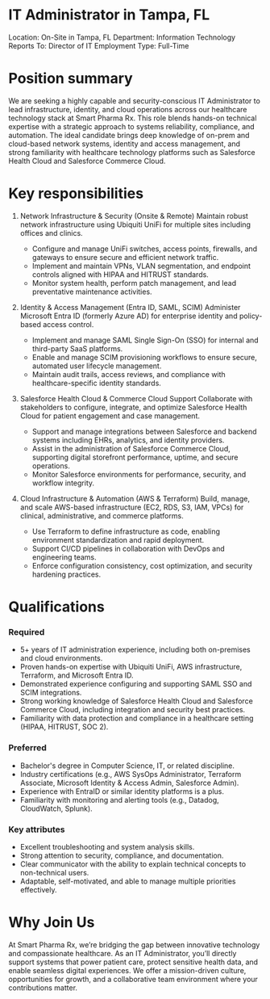 # IT Administrator in Tampa, FL

Location: On-Site in Tampa, FL
Department: Information Technology
Reports To: Director of IT
Employment Type: Full-Time

# Position summary

We are seeking a highly capable and security-conscious IT Administrator to lead infrastructure, identity, and cloud operations across our healthcare technology stack at Smart Pharma Rx. This role blends hands-on technical expertise with a strategic approach to systems reliability, compliance, and automation. The ideal candidate brings deep knowledge of on-prem and cloud-based network systems, identity and access management, and strong familiarity with healthcare technology platforms such as Salesforce Health Cloud and Salesforce Commerce Cloud.

# Key responsibilities

1. Network Infrastructure & Security (Onsite & Remote)
   Maintain robust network infrastructure using Ubiquiti UniFi for multiple sites including offices and clinics.

   - Configure and manage UniFi switches, access points, firewalls, and gateways to ensure secure and efficient network traffic.
   - Implement and maintain VPNs, VLAN segmentation, and endpoint controls aligned with HIPAA and HITRUST standards.
   - Monitor system health, perform patch management, and lead preventative maintenance activities.

2. Identity & Access Management (Entra ID, SAML, SCIM)
   Administer Microsoft Entra ID (formerly Azure AD) for enterprise identity and policy-based access control.

   - Implement and manage SAML Single Sign-On (SSO) for internal and third-party SaaS platforms.
   - Enable and manage SCIM provisioning workflows to ensure secure, automated user lifecycle management.
   - Maintain audit trails, access reviews, and compliance with healthcare-specific identity standards.

3. Salesforce Health Cloud & Commerce Cloud Support
   Collaborate with stakeholders to configure, integrate, and optimize Salesforce Health Cloud for patient engagement and case management.
   - Support and manage integrations between Salesforce and backend systems including EHRs, analytics, and identity providers.
   - Assist in the administration of Salesforce Commerce Cloud, supporting digital storefront performance, uptime, and secure operations.
   - Monitor Salesforce environments for performance, security, and workflow integrity.
4. Cloud Infrastructure & Automation (AWS & Terraform)
   Build, manage, and scale AWS-based infrastructure (EC2, RDS, S3, IAM, VPCs) for clinical, administrative, and commerce platforms.
   - Use Terraform to define infrastructure as code, enabling environment standardization and rapid deployment.
   - Support CI/CD pipelines in collaboration with DevOps and engineering teams.
   - Enforce configuration consistency, cost optimization, and security hardening practices.

# Qualifications

### Required

- 5+ years of IT administration experience, including both on-premises and cloud environments.
- Proven hands-on expertise with Ubiquiti UniFi, AWS infrastructure, Terraform, and Microsoft Entra ID.
- Demonstrated experience configuring and supporting SAML SSO and SCIM integrations.
- Strong working knowledge of Salesforce Health Cloud and Salesforce Commerce Cloud, including integration and security best practices.
- Familiarity with data protection and compliance in a healthcare setting (HIPAA, HITRUST, SOC 2).

### Preferred

- Bachelor's degree in Computer Science, IT, or related discipline.
- Industry certifications (e.g., AWS SysOps Administrator, Terraform Associate, Microsoft Identity & Access Admin, Salesforce Admin).
- Experience with EntraID or similar identity platforms is a plus.
- Familiarity with monitoring and alerting tools (e.g., Datadog, CloudWatch, Splunk).

### Key attributes

- Excellent troubleshooting and system analysis skills.
- Strong attention to security, compliance, and documentation.
- Clear communicator with the ability to explain technical concepts to non-technical users.
- Adaptable, self-motivated, and able to manage multiple priorities effectively.

# Why Join Us

At Smart Pharma Rx, we’re bridging the gap between innovative technology and compassionate healthcare. As an IT Administrator, you’ll directly support systems that power patient care, protect sensitive health data, and enable seamless digital experiences. We offer a mission-driven culture, opportunities for growth, and a collaborative team environment where your contributions matter.

